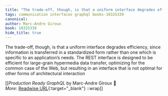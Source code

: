 ```yaml
---
title: "The trade-off, though, is that a uniform interface degrades efficiency, ..."
tags: communication interfaces graphql books-10325339
canonical: 
author: Marc-Andre Giroux
book: 10325339
hide_title: true
---
```


The trade-off, though, is that a uniform interface degrades efficiency, since information is transferred in a standardized form rather than one which is specific to an application’s needs. The REST interface is designed to be efficient for large-grain hypermedia data transfer, optimizing for the common case of the Web, but resulting in an interface that is not optimal for other forms of architectural interaction


[[<cite>_Production Ready GraphQL_</cite> by Marc-Andre Giroux 📕<br>
_More_: [Readwise URL](https://readwise.io/open/210672385){:target="_blank"}
::wrap]]